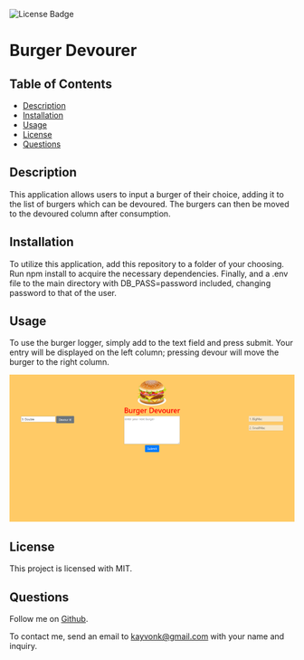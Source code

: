 ![License Badge](https://img.shields.io/badge/license-MIT-brightgreen)

# Burger Devourer 

## Table of Contents
* [Description](#description)
* [Installation](#installation)
* [Usage](#usage)
* [License](#license)
* [Questions](#questions)

## Description
This application allows users to input a burger of their choice, adding it to the list of burgers which can be devoured. The burgers can then be moved to the devoured column after consumption.

## Installation
To utilize this application, add this repository to a folder of your choosing. Run npm install to acquire the necessary dependencies. Finally, and a .env file to the main directory with DB_PASS=password included, changing password to that of the user. 

## Usage
To use the burger logger, simply add to the text field and press submit. Your entry will be displayed on the left column; pressing devour will move the burger to the right column.

![burgerThumbnail](/assets/burgerThumbnail.PNG)

## License
This project is licensed with MIT.

## Questions
Follow me on [Github](https://github.com/Kayvonk).

To contact me, send an email to kayvonk@gmail.com with your name and inquiry.
